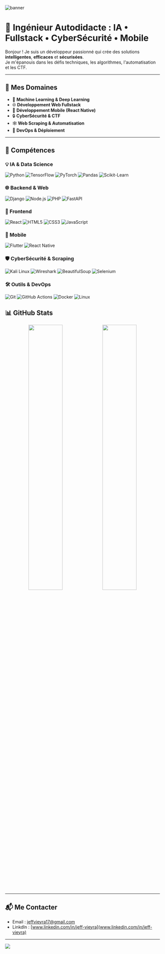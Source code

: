 <!-- Banner -->
<img src="https://capsule-render.vercel.app/api?type=waving&color=0:4CAF50,100:2196F3&height=200&section=header&text=Salut%20👋%20Je%20suis%20un%20Ingénieur%20Autodidacte!&fontColor=ffffff&fontSize=40&fontAlignY=30&desc=ML%20%7C%20Fullstack%20%7C%20Cybersec%20%7C%20Mobile%20%7C%20Scraping&descSize=20&descAlign=65" alt="banner"/>

# 🧠 Ingénieur Autodidacte : IA • Fullstack • CyberSécurité • Mobile

Bonjour ! Je suis un développeur passionné qui crée des solutions **intelligentes**, **efficaces** et **sécurisées**.  
Je m'épanouis dans les défis techniques, les algorithmes, l'automatisation et les CTF.

---

## 🧩 Mes Domaines

- 🤖 **Machine Learning & Deep Learning**
- 🌐 **Développement Web Fullstack**
- 📱 **Développement Mobile (React Native)**
- 🔒 **CyberSécurité & CTF**
- 🕸️ **Web Scraping & Automatisation**
- 🚀 **DevOps & Déploiement**

---

## 🧠 Compétences

### 💡 IA & Data Science

![Python](https://img.shields.io/badge/-Python-3776AB?style=flat&logo=python)
![TensorFlow](https://img.shields.io/badge/-TensorFlow-FF6F00?style=flat&logo=tensorflow)
![PyTorch](https://img.shields.io/badge/-PyTorch-EE4C2C?style=flat&logo=pytorch)
![Pandas](https://img.shields.io/badge/-Pandas-150458?style=flat&logo=pandas)
![Scikit-Learn](https://img.shields.io/badge/-Scikit--Learn-F7931E?style=flat&logo=scikit-learn)

### 🌐 Backend & Web

![Django](https://img.shields.io/badge/-Django-092E20?style=flat&logo=django)
![Node.js](https://img.shields.io/badge/-Node.js-339933?style=flat&logo=node.js)
![PHP](https://img.shields.io/badge/-PHP-777BB4?style=flat&logo=php)
![FastAPI](https://img.shields.io/badge/-FastAPI-009688?style=flat&logo=fastapi)

### 🎨 Frontend

![React](https://img.shields.io/badge/-React-61DAFB?style=flat&logo=react)
![HTML5](https://img.shields.io/badge/-HTML5-E34F26?style=flat&logo=html5)
![CSS3](https://img.shields.io/badge/-CSS3-1572B6?style=flat&logo=css3)
![JavaScript](https://img.shields.io/badge/-JavaScript-F7DF1E?style=flat&logo=javascript)

### 📱 Mobile

![Flutter](https://img.shields.io/badge/-Flutter-02569B?style=flat&logo=flutter)
![React Native](https://img.shields.io/badge/-React%20Native-61DAFB?style=flat&logo=react)

### 🛡️ CyberSécurité & Scraping

![Kali Linux](https://img.shields.io/badge/-Kali%20Linux-557C94?style=flat&logo=kalilinux&logoColor=white)
![Wireshark](https://img.shields.io/badge/-Wireshark-1679A7?style=flat&logo=wireshark)
![BeautifulSoup](https://img.shields.io/badge/-BeautifulSoup-yellow?style=flat)
![Selenium](https://img.shields.io/badge/-Selenium-43B02A?style=flat&logo=selenium)

### 🛠️ Outils & DevOps

![Git](https://img.shields.io/badge/-Git-F05032?style=flat&logo=git)
![GitHub Actions](https://img.shields.io/badge/-GitHub%20Actions-2088FF?style=flat&logo=github-actions)
![Docker](https://img.shields.io/badge/-Docker-2496ED?style=flat&logo=docker)
![Linux](https://img.shields.io/badge/-Linux-FCC624?style=flat&logo=linux)

## 📊 GitHub Stats

<p align="center">
  <img src="https://github-readme-stats.vercel.app/api?username=BJeff17&show_icons=true&theme=tokyonight" width="47%"/>
  <img src="https://streak-stats.demolab.com/?user=ton-utilisateur&theme=tokyonight" width="47%"/>
</p>

---

## 📬 Me Contacter

- Email : [jeffvieyra17@gmail.com](mailto:jeffvieyra17@gmail.com)
- LinkdIn : [www.linkedin.com/in/jeff-vieyra](www.linkedin.com/in/jeff-vieyra)

---

<img src="https://capsule-render.vercel.app/api?type=waving&color=0:2196F3,100:4CAF50&height=150&section=footer"/>
